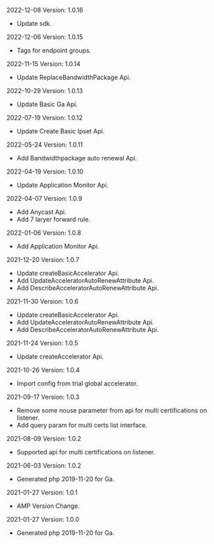 2022-12-08 Version: 1.0.16
- Update sdk.

2022-12-06 Version: 1.0.15
- Tags for endpoint groups.

2022-11-15 Version: 1.0.14
- Update ReplaceBandwidthPackage Api.

2022-10-29 Version: 1.0.13
- Update Basic Ga Api.

2022-07-19 Version: 1.0.12
- Update Create Basic Ipset Api.

2022-05-24 Version: 1.0.11
- Add Bandwidthpackage auto renewal Api.

2022-04-19 Version: 1.0.10
- Update Application Monitor Api.

2022-04-07 Version: 1.0.9
- Add Anycast Api.
- Add 7 laryer forward rule.

2022-01-06 Version: 1.0.8
- Add Application Monitor Api.

2021-12-20 Version: 1.0.7
- Update createBasicAccelerator Api.
- Add UpdateAcceleratorAutoRenewAttribute Api.
- Add DescribeAcceleratorAutoRenewAttribute Api.

2021-11-30 Version: 1.0.6
- Update createBasicAccelerator Api.
- Add UpdateAcceleratorAutoRenewAttribute Api.
- Add DescribeAcceleratorAutoRenewAttribute Api.

2021-11-24 Version: 1.0.5
- Update createAccelerator Api.

2021-10-26 Version: 1.0.4
- Import config from trial global accelerator.

2021-09-17 Version: 1.0.3
- Remove some nouse parameter from api for multi certifications on listener.
- Add query param for multi certs list interface.

2021-08-09 Version: 1.0.2
- Supported api for multi certifications on listener.

2021-06-03 Version: 1.0.2
- Generated php 2019-11-20 for Ga.

2021-01-27 Version: 1.0.1
- AMP Version Change.

2021-01-27 Version: 1.0.0
- Generated php 2019-11-20 for Ga.


